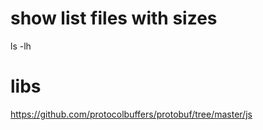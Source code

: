 # show list files with sizes
ls -lh

# libs
https://github.com/protocolbuffers/protobuf/tree/master/js